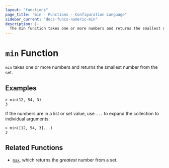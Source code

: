 ```yaml
---
layout: "functions"
page_title: "min - Functions - Configuration Language"
sidebar_current: "docs-funcs-numeric-min"
description: |-
  The min function takes one or more numbers and returns the smallest number.
---
```


# `min` Function

`min` takes one or more numbers and returns the smallest number from the set.

## Examples

```
> min(12, 54, 3)
3
```

If the numbers are in a list or set value, use `...` to expand the collection
to individual arguments:

```
> min([12, 54, 3]...)
3
```

## Related Functions

* [`max`](./max.md), which returns the _greatest_ number from a set.
